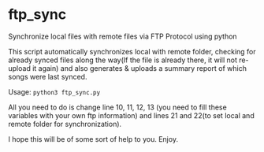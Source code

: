 # ftp_sync
Synchronize local files with remote files via FTP Protocol using python

This script automatically synchronizes local with remote folder, checking for already synced files along the way(If the file is already there, it will not re-upload it again) and also generates & uploads a summary report of which songs were last synced.

Usage: `python3 ftp_sync.py`

All you need to do is change line 10, 11, 12, 13 (you need to fill these variables with your own ftp information) and lines 21 and 22(to set local and remote folder for synchronization).

I hope this will be of some sort of help to you.
Enjoy.
